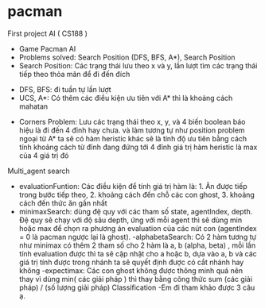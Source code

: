 # pacman
First project AI ( CS188 )
- Game Pacman AI
- Problems solved: Search Position (DFS, BFS, A*), Search Position
- Search Position: Các trạng thái lưu theo x và y, lần lượt tìm các trạng thái tiếp theo thỏa mãn để đi đến đích
 + DFS, BFS: đi tuần tự lần lượt
 + UCS, A*: Có thêm các điều kiện ưu tiên với A* thì là khoảng cách mahatan
- Corners Problem: Lưu các trạng thái theo x, y, và 4 biến boolean báo hiệu là đi đến 4 đỉnh hay chưa. và làm tương tự như position problem ngoại từ A* ta sẽ có hàm heristic khác sẽ là tính độ ưu tiên bằng cách tính khoảng cách từ đỉnh đang đứng tới 4 đỉnh giá trị hàm heristic là max của 4 giá trị đó

Multi_agent search
- evaluationFuntion: Các điều kiện để tính giá trị hàm là: 1. Ăn được tiếp trong bước tiếp theo, 2. khoảng cách đến chỗ các con ghost, 3. khoảng cách đến thức ăn gần nhất
- minimaxSearch: dùng đệ quy với các tham số state, agentIndex, depth. Đệ quy sẽ chạy với độ sâu depth, ứng với mỗi agent thì sẽ dùng min hoặc max để chọn ra phương án evaluation của các nút con (agentIndex = 0 là pacman ngược lại là ghost). 
-alphabetaSearch: Có 2 hàm tương tự như minimax có thêm 2 tham số cho 2 hàm là a, b (alpha, beta) , mỗi lần tính evaluation được thì ta sẽ cập nhật cho a hoặc b, dựa vào a, b và các giá trị tính được trong nhánh ta sẽ quyết định được có cắt nhánh hay không
-expectimax: Các con ghost không được thông minh quá nên thay vì dùng min( các giải pháp ) thì thay bằng công thức sum (các giải pháp) / (số lượng giải pháp)
Classification
-Em đi tham khảo được 3 câu ạ.
